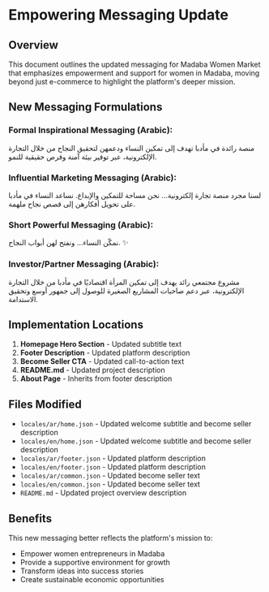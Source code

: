 # Empowering Messaging Update

## Overview
This document outlines the updated messaging for Madaba Women Market that emphasizes empowerment and support for women in Madaba, moving beyond just e-commerce to highlight the platform's deeper mission.

## New Messaging Formulations

### Formal Inspirational Messaging (Arabic):
منصة رائدة في مأدبا تهدف إلى تمكين النساء ودعمهن لتحقيق النجاح من خلال التجارة الإلكترونية، عبر توفير بيئة آمنة وفرص حقيقية للنمو.

### Influential Marketing Messaging (Arabic):
لسنا مجرد منصة تجارة إلكترونية… نحن مساحة للتمكين والإبداع. نساعد النساء في مأدبا على تحويل أفكارهن إلى قصص نجاح ملهمة.

### Short Powerful Messaging (Arabic):
نمكّن النساء… ونفتح لهن أبواب النجاح. ✨

### Investor/Partner Messaging (Arabic):
مشروع مجتمعي رائد يهدف إلى تمكين المرأة اقتصاديًا في مأدبا من خلال التجارة الإلكترونية، عبر دعم صاحبات المشاريع الصغيرة للوصول إلى جمهور أوسع وتحقيق الاستدامة.

## Implementation Locations

1. **Homepage Hero Section** - Updated subtitle text
2. **Footer Description** - Updated platform description
3. **Become Seller CTA** - Updated call-to-action text
4. **README.md** - Updated project description
5. **About Page** - Inherits from footer description

## Files Modified

- `locales/ar/home.json` - Updated welcome subtitle and become seller description
- `locales/en/home.json` - Updated welcome subtitle and become seller description
- `locales/ar/footer.json` - Updated platform description
- `locales/en/footer.json` - Updated platform description
- `locales/ar/common.json` - Updated become seller text
- `locales/en/common.json` - Updated become seller text
- `README.md` - Updated project overview description

## Benefits

This new messaging better reflects the platform's mission to:
- Empower women entrepreneurs in Madaba
- Provide a supportive environment for growth
- Transform ideas into success stories
- Create sustainable economic opportunities